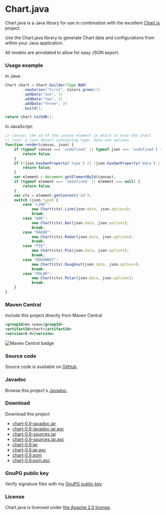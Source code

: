 # Chart.java

Chart.java is a Java library for use in combination with the excellent [Chart.js](http://www.chartjs.org/) project.

Use the Chart.java library to generate Chart data and configurations from within your Java application.

All models are annotated to allow for easy JSON export.

### Usage example

In Java:

```Java
Chart chart = Chart.builder(Type.BAR)
		.newSeries("First", Colors.green())
		.addData("one", 1)
		.addData("two", 2)
		.addData("three", 3)
		.build();

return chart.toJSON();
```

In JavaScript:

```JavaScript
// canvas: the id of the canvas element in which to draw the chart
// json: a json object containing type, data and options
function render(canvas, json) {
	if (typeof canvas === 'undefined' || typeof json === 'undefined') {
		return false;
	}
	if (!json.hasOwnProperty('type') || !json.hasOwnProperty('data') || !json.hasOwnProperty('options')) {
		return false;
	}
	var element = document.getElementById(canvas);
	if (typeof element === 'undefined' || element === null) {
		return false;
	}
	var ctx = element.getContext('2d');
	switch (json.type) {
		case "LINE":
			new Chart(ctx).Line(json.data, json.options);
			break;
		case "BAR":
			new Chart(ctx).Bar(json.data, json.options);
			break;
		case "RADAR":
			new Chart(ctx).Radar(json.data, json.options);
			break;
		case "PIE":
			new Chart(ctx).Pie(json.data, json.options);
			break;
		case "DOUGHNUT":
			new Chart(ctx).Doughnut(json.data, json.options);
			break;
		case "POLAR":
			new Chart(ctx).Polar(json.data, json.options);
			break;
	}
}
```

### Maven Central
Include this project directly from Maven Central
```XML
<groupId>be.ceau</groupId>
<artifactId>chart</artifactId>
<version>0.9</version>
```
![Maven Central badge](https://maven-badges.herokuapp.com/maven-central/be.ceau/chart/badge.svg)

###	Source code
Source code is available on [GitHub](https://github.com/mdewilde/chart).

### Javadoc
Browse this project's [Javadoc](https://www.ceau.be/chart/apidocs/index.html).

### Download
Download this project
* [chart-0.9-javadoc.jar](https://www.ceau.be/chart/chart-0.9-javadoc.jar)
* [chart-0.9-javadoc.jar.asc](https://www.ceau.be/chart/chart-0.9-javadoc.jar.asc)
* [chart-0.9-sources.jar](https://www.ceau.be/chart/chart-0.9-sources.jar)
* [chart-0.9-sources.jar.asc](https://www.ceau.be/chart/chart-0.9-sources.jar.asc)
* [chart-0.9.jar](https://www.ceau.be/chart/chart-0.9.jar)
* [chart-0.9.jar.asc](https://www.ceau.be/chart/chart-0.9.jar.asc)
* [chart-0.9.pom](https://www.ceau.be/chart/chart-0.9.pom)
* [chart-0.9.pom.asc](https://www.ceau.be/chart/chart-0.9.pom.asc)

### GnuPG public key
Verify signature files with my [GnuPG public key](https://www.ceau.be/pubkey.gpg).

### License
Chart.java is licensed under [the Apache 2.0 license](http://www.apache.org/licenses/LICENSE-2.0.txt).
